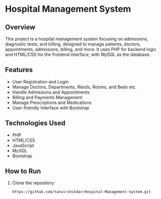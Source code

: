 # Hospital Management System

## Overview
This project is a hospital management system focusing on admissions, diagnostic tests, and billing, designed to manage patients, doctors, appointments, admissions, billing, and more. It uses PHP for backend logic and HTML/CSS for the frontend interface, with MySQL as the database.

## Features
- User Registration and Login
- Manage Doctors, Departments, Wards, Rooms, and Beds etc.
- Handle Admissions and Appointments
- Billing and Payments Management
- Manage Prescriptions and Medications
- User-friendly Interface with Bootstrap

## Technologies Used
- PHP
- HTML/CSS
- JavaScript
- MySQL
- Bootstrap

## How to Run
1. Clone the repository:
   ```sh
   https://github.com/tanvirshikdar/Hospital-Management-System.git
